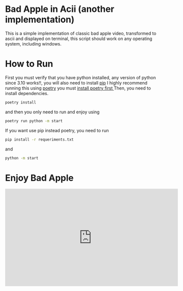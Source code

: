 # Bad Apple in Acii (another implementation)
This is a simple implementation of classic bad apple video, transformed to ascii and displayed on terminal, this script should work on any operating system, including windows.

# How to Run 

First you must verify that you have python installed, any version of python since 3.10 works!!, you will also need to install [pip](https://pip.pypa.io/en/stable/installation/)
I highly recommend running this using [poetry](https://python-poetry.org/) you must [install poetry first ](https://python-poetry.org/docs/#installation) 
Then, you need to install dependencies.

```bash
poetry install  
```

and then you only need to run and enjoy using 

```bash
poetry run python -m start
```

If you want use pip instead poetry, you need to run 

```bash
pip install -r requeriments.txt
```

and 

```bash
python -m start
```

# Enjoy Bad Apple

<iframe width="560" height="315" src="https://www.youtube.com/embed/zVMTKKTgkzQ?si=HUNU_nEOq6yUOsgy" title="YouTube video player" frameborder="0" allow="accelerometer; autoplay; clipboard-write; encrypted-media; gyroscope; picture-in-picture; web-share" allowfullscreen></iframe>